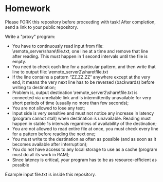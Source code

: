 # Homework
Please FORK this repository before proceeding with task! After completion, send a link to your public repository.

Write a "proxy" program: 
* You have to continuously read input from file: \\remote_server\share\file.txt, one line at a time and remove that line after reading. This must happen in 1 second intervals until the file is empty. 
* You need to check each line for a particular pattern, and then write that line to output file: \\remote_server2\share\file.txt
* If the line contains a pattern “ZZ.ZZ.ZZ” anywhere except at the very end, it means the very next line has to be reversed (backwards) before writing to destination;
* Problem is, output destination \\remote_server2\share\file.txt is connected via unreliable link and is intermittently unavailable for very short periods of time (usually no more than few seconds);
* You are not allowed to lose any text;
* Input side is very sensitive and must not notice any increase in latency (program cannot stall) when destination is unavailable. Reading must happen in stable 1s intervals regardless of availability of the destination;
* You are not allowed to read entire file at once, you must check every line for a pattern before reading the next one;
* You must write to the destination as often as possible (and as soon as it becomes available after interruption);
* You do not have access to any local storage to use as a cache (program must do all its work in RAM);
* Since latency is critical, your program has to be as resource-efficient as possible

Example input file.txt is inside this repository.
